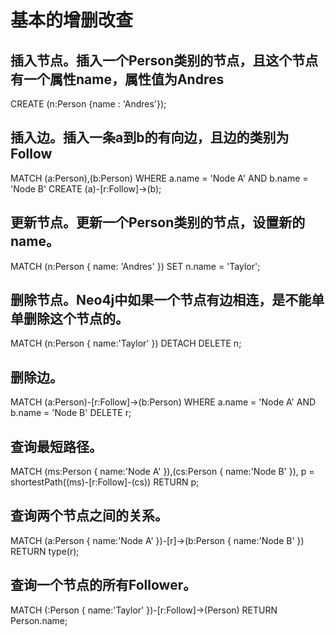 # 基本的增删改查

## 插入节点。插入一个Person类别的节点，且这个节点有一个属性name，属性值为Andres

  CREATE (n:Person {name : 'Andres'});
## 插入边。插入一条a到b的有向边，且边的类别为Follow

  MATCH (a:Person),(b:Person)
  WHERE a.name = 'Node A' AND b.name = 'Node B'
  CREATE (a)-[r:Follow]->(b);
## 更新节点。更新一个Person类别的节点，设置新的name。

  MATCH (n:Person { name: 'Andres' })
  SET n.name = 'Taylor';
## 删除节点。Neo4j中如果一个节点有边相连，是不能单单删除这个节点的。

  MATCH (n:Person { name:'Taylor' })
  DETACH DELETE n;
## 删除边。

  MATCH (a:Person)-[r:Follow]->(b:Person)
  WHERE a.name = 'Node A' AND b.name = 'Node B'
  DELETE r;
## 查询最短路径。

  MATCH (ms:Person { name:'Node A' }),(cs:Person { name:'Node B' }), p = shortestPath((ms)-[r:Follow]-(cs)) RETURN p;
## 查询两个节点之间的关系。

  MATCH (a:Person { name:'Node A' })-[r]->(b:Person { name:'Node B' })
  RETURN type(r);
## 查询一个节点的所有Follower。

  MATCH (:Person { name:'Taylor' })-[r:Follow]->(Person)
  RETURN Person.name;
